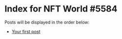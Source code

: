 # Index for NFT World #5584
Posts will be displayed in the order below:

- [Your first post](./001-first.md)

